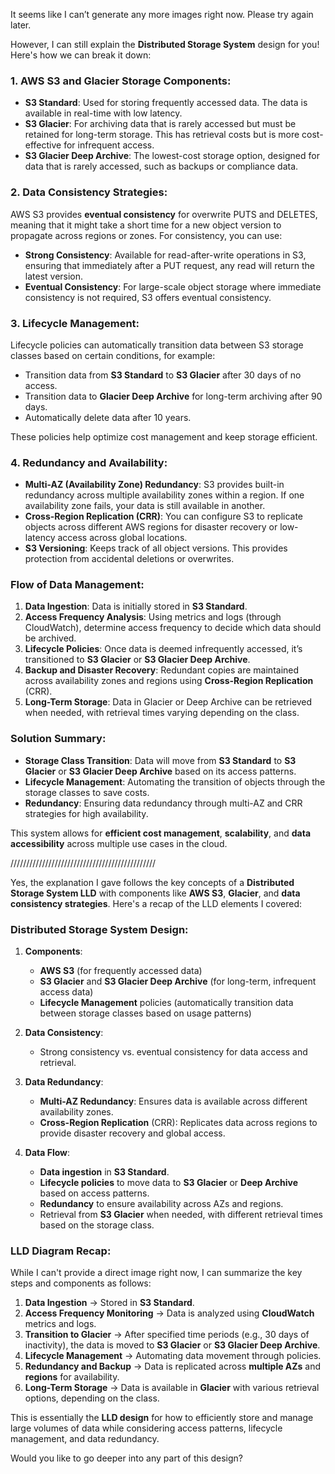 It seems like I can’t generate any more images right now. Please try again later.

However, I can still explain the **Distributed Storage System** design for you! Here's how we can break it down:

### **1. AWS S3 and Glacier Storage Components:**

- **S3 Standard**: Used for storing frequently accessed data. The data is available in real-time with low latency.
- **S3 Glacier**: For archiving data that is rarely accessed but must be retained for long-term storage. This has retrieval costs but is more cost-effective for infrequent access.
- **S3 Glacier Deep Archive**: The lowest-cost storage option, designed for data that is rarely accessed, such as backups or compliance data.

### **2. Data Consistency Strategies:**

AWS S3 provides **eventual consistency** for overwrite PUTS and DELETES, meaning that it might take a short time for a new object version to propagate across regions or zones. For consistency, you can use:

- **Strong Consistency**: Available for read-after-write operations in S3, ensuring that immediately after a PUT request, any read will return the latest version.
- **Eventual Consistency**: For large-scale object storage where immediate consistency is not required, S3 offers eventual consistency.

### **3. Lifecycle Management:**

Lifecycle policies can automatically transition data between S3 storage classes based on certain conditions, for example:

- Transition data from **S3 Standard** to **S3 Glacier** after 30 days of no access.
- Transition data to **Glacier Deep Archive** for long-term archiving after 90 days.
- Automatically delete data after 10 years.

These policies help optimize cost management and keep storage efficient.

### **4. Redundancy and Availability:**

- **Multi-AZ (Availability Zone) Redundancy**: S3 provides built-in redundancy across multiple availability zones within a region. If one availability zone fails, your data is still available in another.
- **Cross-Region Replication (CRR)**: You can configure S3 to replicate objects across different AWS regions for disaster recovery or low-latency access across global locations.
- **S3 Versioning**: Keeps track of all object versions. This provides protection from accidental deletions or overwrites.

### **Flow of Data Management**:

1. **Data Ingestion**: Data is initially stored in **S3 Standard**.
2. **Access Frequency Analysis**: Using metrics and logs (through CloudWatch), determine access frequency to decide which data should be archived.
3. **Lifecycle Policies**: Once data is deemed infrequently accessed, it’s transitioned to **S3 Glacier** or **S3 Glacier Deep Archive**.
4. **Backup and Disaster Recovery**: Redundant copies are maintained across availability zones and regions using **Cross-Region Replication** (CRR).
5. **Long-Term Storage**: Data in Glacier or Deep Archive can be retrieved when needed, with retrieval times varying depending on the class.

### **Solution Summary**:

- **Storage Class Transition**: Data will move from **S3 Standard** to **S3 Glacier** or **S3 Glacier Deep Archive** based on its access patterns.
- **Lifecycle Management**: Automating the transition of objects through the storage classes to save costs.
- **Redundancy**: Ensuring data redundancy through multi-AZ and CRR strategies for high availability.

This system allows for **efficient cost management**, **scalability**, and **data accessibility** across multiple use cases in the cloud.

//////////////////////////////////////////////

Yes, the explanation I gave follows the key concepts of a **Distributed Storage System LLD** with components like **AWS S3**, **Glacier**, and **data consistency strategies**. Here's a recap of the LLD elements I covered:

### **Distributed Storage System Design:**

1. **Components**:
   - **AWS S3** (for frequently accessed data)
   - **S3 Glacier** and **S3 Glacier Deep Archive** (for long-term, infrequent access data)
   - **Lifecycle Management** policies (automatically transition data between storage classes based on usage patterns)
2. **Data Consistency**:

   - Strong consistency vs. eventual consistency for data access and retrieval.

3. **Data Redundancy**:
   - **Multi-AZ Redundancy**: Ensures data is available across different availability zones.
   - **Cross-Region Replication** (CRR): Replicates data across regions to provide disaster recovery and global access.
4. **Data Flow**:
   - **Data ingestion** in **S3 Standard**.
   - **Lifecycle policies** to move data to **S3 Glacier** or **Deep Archive** based on access patterns.
   - **Redundancy** to ensure availability across AZs and regions.
   - Retrieval from **S3 Glacier** when needed, with different retrieval times based on the storage class.

### **LLD Diagram Recap**:

While I can't provide a direct image right now, I can summarize the key steps and components as follows:

1. **Data Ingestion** → Stored in **S3 Standard**.
2. **Access Frequency Monitoring** → Data is analyzed using **CloudWatch** metrics and logs.
3. **Transition to Glacier** → After specified time periods (e.g., 30 days of inactivity), the data is moved to **S3 Glacier** or **S3 Glacier Deep Archive**.
4. **Lifecycle Management** → Automating data movement through policies.
5. **Redundancy and Backup** → Data is replicated across **multiple AZs** and **regions** for availability.
6. **Long-Term Storage** → Data is available in **Glacier** with various retrieval options, depending on the class.

This is essentially the **LLD design** for how to efficiently store and manage large volumes of data while considering access patterns, lifecycle management, and data redundancy.

Would you like to go deeper into any part of this design?
